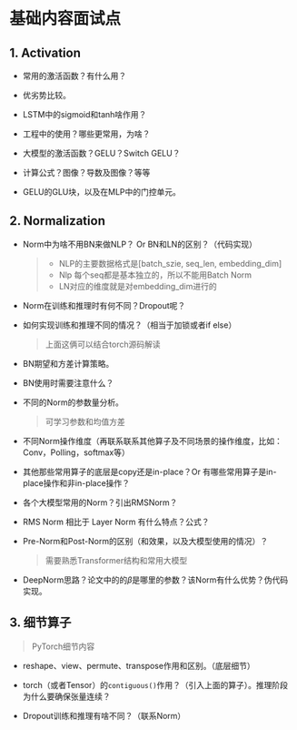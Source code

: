 # 基础内容面试点

## 1. Activation

- 常用的激活函数？有什么用？
- 优劣势比较。
- LSTM中的sigmoid和tanh啥作用？
- 工程中的使用？哪些更常用，为啥？
- 大模型的激活函数？GELU？Switch GELU？
- 计算公式？图像？导数及图像？等等

- GELU的GLU块，以及在MLP中的门控单元。



## 2. Normalization

- Norm中为啥不用BN来做NLP？ Or  BN和LN的区别？（代码实现）

    > - NLP的主要数据格式是[batch_szie, seq_len, embedding_dim]
    > - Nlp 每个seq都是基本独立的，所以不能用Batch Norm
    > - LN对应的维度就是对embedding_dim进行的

- Norm在训练和推理时有何不同？Dropout呢？

- 如何实现训练和推理不同的情况？（相当于加锁或者if else）

    > 上面这俩可以结合torch源码解读

- BN期望和方差计算策略。

-  BN使用时需要注意什么？

- 不同的Norm的参数量分析。

    > 可学习参数和均值方差

- 不同Norm操作维度（再联系联系其他算子及不同场景的操作维度，比如：Conv，Polling，softmax等）

- 其他那些常用算子的底层是copy还是in-place？Or 有哪些常用算子是in-place操作和非in-place操作？

- 各个大模型常用的Norm？引出RMSNorm？

- RMS Norm 相比于 Layer Norm 有什么特点？公式？

- Pre-Norm和Post-Norm的区别（和效果，以及大模型使用的情况）？

    > 需要熟悉Transformer结构和常用大模型

- DeepNorm思路？论文中的的$\beta$是哪里的参数？该Norm有什么优势？伪代码实现。



## 3. 细节算子

> PyTorch细节内容

- reshape、view、permute、transpose作用和区别。（底层细节）
- torch（或者Tensor）的`contiguous()`作用？（引入上面的算子）。推理阶段为什么要确保张量连续？



- Dropout训练和推理有啥不同？（联系Norm）